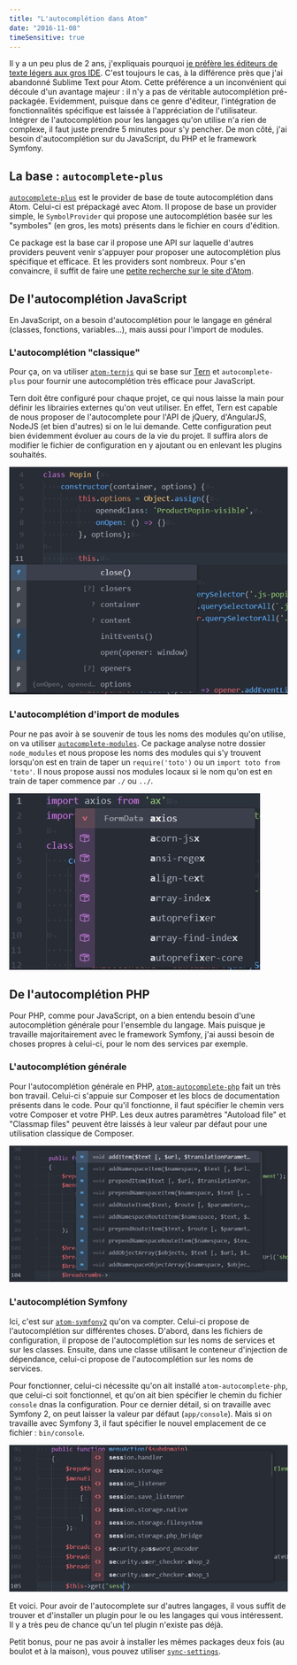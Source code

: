 ```yaml
---
title: "L'autocomplétion dans Atom"
date: "2016-11-08"
timeSensitive: true
---
```


Il y a un peu plus de 2 ans, j'expliquais pourquoi [je préfère les éditeurs de
texte légers aux gros IDE](/articles/sublime-text-ide-a-la-carte/). C'est
toujours le cas, à la différence près que j'ai abandonné Sublime Text pour
Atom. Cette préférence a un inconvénient qui découle d'un avantage majeur : il
n'y a pas de véritable autocomplétion pré-packagée. Evidemment, puisque dans ce
genre d'éditeur, l'intégration de fonctionnalités spécifique est laissée à
l'appréciation de l'utilisateur. Intégrer de l'autocomplétion pour les langages
qu'on utilise n'a rien de complexe, il faut juste prendre 5 minutes pour s'y
pencher. De mon côté, j'ai besoin d'autocomplétion sur du JavaScript, du PHP et
le framework Symfony.

## La base : `autocomplete-plus`

[`autocomplete-plus`](https://atom.io/packages/autocomplete-plus) est le
provider de base de toute autocomplétion dans Atom. Celui-ci est prépackagé
avec Atom. Il propose de base un provider simple, le `SymbolProvider` qui
propose une autocomplétion basée sur les "symboles" (en gros, les mots)
présents dans le fichier en cours d'édition.

Ce package est la base car il propose une API sur laquelle d'autres providers
peuvent venir s'appuyer pour proposer une autocomplétion plus spécifique et
efficace. Et les providers sont nombreux. Pour s'en convaincre, il suffit de
faire une [petite recherche sur le site
d'Atom](https://atom.io/packages/search?utf8=%E2%9C%93&q=autocomplete).

## De l'autocomplétion JavaScript

En JavaScript, on a besoin d'autocomplétion pour le langage en général
(classes, fonctions, variables...), mais aussi pour l'import de modules.

### L'autocomplétion "classique"

Pour ça, on va utiliser [`atom-ternjs`](https://atom.io/packages/atom-ternjs)
qui se base sur [Tern](https://github.com/ternjs/tern) et `autocomplete-plus`
pour fournir une autocomplétion très efficace pour JavaScript.

Tern doit être configuré pour chaque projet, ce qui nous laisse la main pour
définir les librairies externes qu'on veut utiliser. En effet, Tern est capable
de nous proposer de l'autocomplete pour l'API de jQuery, d'AngularJS, NodeJS
(et bien d'autres) si on le lui demande. Cette configuration peut bien
évidemment évoluer au cours de la vie du projet. Il suffira alors de modifier
le fichier de configuration en y ajoutant ou en enlevant les plugins souhaités.

![Autocomplétion dans une classe JavaScript](/posts/atom-autocomplete/atom-ternjs-example.jpg)

### L'autocomplétion d'import de modules

Pour ne pas avoir à se souvenir de tous les noms des modules qu'on utilise, on
va utiliser
[`autocomplete-modules`](https://atom.io/packages/autocomplete-modules). Ce
package analyse notre dossier `node_modules` et nous propose les noms des
modules qui s'y trouvent lorsqu'on est en train de taper un `require('toto')`
ou un `import toto from 'toto'`. Il nous propose aussi nos modules locaux si le
nom qu'on est en train de taper commence par `./` ou `../`.

![Autocomplétion d'import de modules](/posts/atom-autocomplete/autocomplete-modules-example.jpg)

## De l'autocomplétion PHP

Pour PHP, comme pour JavaScript, on a bien entendu besoin d'une autocomplétion
générale pour l'ensemble du langage. Mais puisque je travaille majoritairement
avec le framework Symfony, j'ai aussi besoin de choses propres à celui-ci, pour
le nom des services par exemple.

### L'autocomplétion générale

Pour l'autocomplétion générale en PHP,
[`atom-autocomplete-php`](https://atom.io/packages/atom-autocomplete-php) fait
un très bon travail. Celui-ci s'appuie sur Composer et les blocs de
documentation présents dans le code. Pour qu'il fonctionne, il faut spécifier
le chemin vers votre Composer et votre PHP. Les deux autres paramètres
"Autoload file" et "Classmap files" peuvent être laissés à leur valeur par
défaut pour une utilisation classique de Composer.

![Autocomplétion PHP](/posts/atom-autocomplete/atom-autocomplete-php-example.jpg)

### L'autocomplétion Symfony

Ici, c'est sur [`atom-symfony2`](https://atom.io/packages/atom-symfony2) qu'on
va compter. Celui-ci propose de l'autocomplétion sur différentes choses.
D'abord, dans les fichiers de configuration, il propose de l'autocomplétion sur
les noms de services et sur les classes. Ensuite, dans une classe utilisant le
conteneur d'injection de dépendance, celui-ci propose de l'autocomplétion sur
les noms de services.

Pour fonctionner, celui-ci nécessite qu'on ait installé
`atom-autocomplete-php`, que celui-ci soit fonctionnel, et qu'on ait bien
spécifier le chemin du fichier `console` dnas la configuration. Pour ce dernier
détail, si on travaille avec Symfony 2, on peut laisser la valeur par défaut
(`app/console`). Mais si on travaille avec Symfony 3, il faut spécifier le
nouvel emplacement de ce fichier : `bin/console`.

![Autocomplétion de services dans un contrôleur Symfony](/posts/atom-autocomplete/atom-symfony2-example.jpg)

Et voici. Pour avoir de l'autocomplete sur d'autres langages, il vous suffit de
trouver et d'installer un plugin pour le ou les langages qui vous intéressent.
Il y a très peu de chance qu'un tel plugin n'existe pas déjà.

Petit bonus, pour ne pas avoir à installer les mêmes packages deux fois (au
boulot et à la maison), vous pouvez utiliser
[`sync-settings`](https://atom.io/packages/sync-settings).
